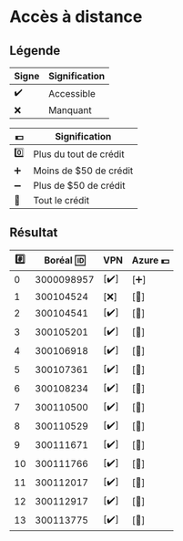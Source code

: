# Accès à distance

## Légende

| Signe              | Signification          |
|--------------------|------------------------|
| :heavy_check_mark: | Accessible             |
| :x:                | Manquant               |

| :dollar:           | Signification          |
|--------------------|------------------------|
| :zero:             | Plus du tout de crédit |
| :heavy_plus_sign:  | Moins de $50 de crédit |
| :heavy_minus_sign: | Plus de $50 de crédit |
| :100:              | Tout le crédit |



## Résultat

|:hash:| Boréal :id:| VPN                | Azure :dollar:       |
|------|------------|--------------------|----------------------|
|  0   | 3000098957 |[:heavy_check_mark:]| [:heavy_plus_sign:]  |
|  1   | 300104524  |[:x:]               | [:100:]              |
|  2   | 300104541  |[:heavy_check_mark:]| [:100:]              |
|  3   | 300105201  |[:heavy_check_mark:]| [:100:]              |
|  4   | 300106918  |[:heavy_check_mark:]| [:100:]              |
|  5   | 300107361  |[:heavy_check_mark:]| [:100:]              |
|  6   | 300108234  |[:heavy_check_mark:]| [:100:]              |
|  7   | 300110500  |[:heavy_check_mark:]| [:100:]              |
|  8   | 300110529  |[:heavy_check_mark:]| [:100:]              |
|  9   | 300111671  |[:heavy_check_mark:]| [:100:]              |
| 10   | 300111766  |[:heavy_check_mark:]| [:100:]              |
| 11   | 300112017  |[:heavy_check_mark:]| [:100:]              |
| 12   | 300112917  |[:heavy_check_mark:]| [:100:]              |
| 13   | 300113775  |[:heavy_check_mark:]| [:100:]              |
